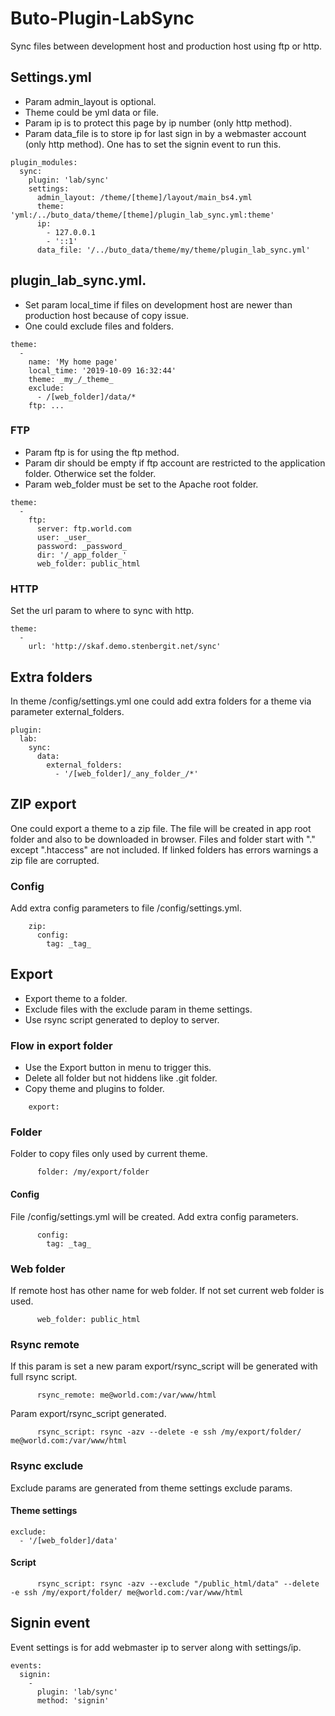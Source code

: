 # Buto-Plugin-LabSync
Sync files between development host and production host using ftp or http.
## Settings.yml
- Param admin_layout is optional.
- Theme could be yml data or file.
- Param ip is to protect this page by ip number (only http method).
- Param data_file is to store ip for last sign in by a webmaster account (only http method). One has to set the signin event to run this.

```
plugin_modules:
  sync:
    plugin: 'lab/sync'
    settings:
      admin_layout: /theme/[theme]/layout/main_bs4.yml
      theme: 'yml:/../buto_data/theme/[theme]/plugin_lab_sync.yml:theme'
      ip:
        - 127.0.0.1
        - '::1'
      data_file: '/../buto_data/theme/my/theme/plugin_lab_sync.yml'
```
## plugin_lab_sync.yml.
- Set param local_time if files on development host are newer than production host because of copy issue.
- One could exclude files and folders.

```
theme:
  -
    name: 'My home page'
    local_time: '2019-10-09 16:32:44'
    theme: _my_/_theme_
    exclude:
      - /[web_folder]/data/*
    ftp: ...
```

### FTP
- Param ftp is for using the ftp method.
- Param dir should be empty if ftp account are restricted to the application folder. Otherwice set the folder.
- Param web_folder must be set to the Apache root folder.

```
theme:
  -
    ftp:
      server: ftp.world.com
      user: _user_
      password: _password_
      dir: '/_app_folder_'
      web_folder: public_html
```
### HTTP
Set the url param to where to sync with http.
```
theme:
  -
    url: 'http://skaf.demo.stenbergit.net/sync'
```
## Extra folders
In theme /config/settings.yml one could add extra folders for a theme via parameter external_folders.
```
plugin:
  lab:
    sync:
      data:
        external_folders:
          - '/[web_folder]/_any_folder_/*'
```
## ZIP export
One could export a theme to a zip file. The file will be created in app root folder and also to be downloaded in browser.
Files and folder start with "." except ".htaccess" are not included. If linked folders has errors warnings a zip file are corrupted.

### Config
Add extra config parameters to file /config/settings.yml.
```
    zip:
      config:
        tag: _tag_
```

## Export
- Export theme to a folder.
- Exclude files with the exclude param in theme settings.
- Use rsync script generated to deploy to server.

### Flow in export folder
- Use the Export button in menu to trigger this.
- Delete all folder but not hiddens like .git folder.
- Copy theme and plugins to folder.

```
    export:
```

### Folder
Folder to copy files only used by current theme.
```
      folder: /my/export/folder
```

#### Config
File /config/settings.yml will be created.
Add extra config parameters.
```
      config:
        tag: _tag_
```

### Web folder
If remote host has other name for web folder.
If not set current web folder is used.
```
      web_folder: public_html
```

### Rsync remote
If this param is set a new param export/rsync_script will be generated with full rsync script.
```
      rsync_remote: me@world.com:/var/www/html
```
Param export/rsync_script generated.
```
      rsync_script: rsync -azv --delete -e ssh /my/export/folder/ me@world.com:/var/www/html
```

### Rsync exclude
Exclude params are generated from theme settings exclude params.

#### Theme settings
```
exclude:
  - '/[web_folder]/data'
```
#### Script
```
      rsync_script: rsync -azv --exclude "/public_html/data" --delete -e ssh /my/export/folder/ me@world.com:/var/www/html
```

## Signin event
Event settings is for add webmaster ip to server along with settings/ip.
```
events:
  signin:
    -
      plugin: 'lab/sync'
      method: 'signin'
```
